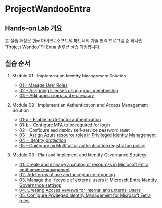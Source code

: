 # ProjectWandooEntra
## Hands-on Lab 개요
본 실습 과정은 한국 마이크로소프트와 파트너의 기술 협력 프로그램 중 하나인 "Project Wandoo"의 Entra 솔루션 실습 과정입니다. 

## 실습 순서 
1. Module 01 - Implement an Identity Management Solution
   * [01 - Manage User Roles](https://github.com/Kittiyayaong/ProjectWandooEntra/blob/main/Module01%20-%20Lab%2001.%20Manage%20user%20roles.md)
   * [02 - Assigning licenses using group membership](https://github.com/Kittiyayaong/ProjectWandooEntra/blob/main/Module01%20-%20Lab%2002.%20Assigning%20licenses%20using%20group%20membership.md)
   * [03 - Add guest users to the directory](https://github.com/Kittiyayaong/ProjectWandooEntra/blob/main/Module01%20-%20Lab%2003.%20Add%20guest%20users%20to%20the%20directory.md)
  
2. Module 02 - Implement an Authentication and Access Management Solution
   * [01-a - Enable multi-factor authentication](https://github.com/Kittiyayaong/ProjectWandooEntra/blob/main/Module02%20-%20Lab%2001-a.%20Enable%20multi-factor%20authentication.md)
   * [01-b - Configure MFA to be required for login](https://github.com/Kittiyayaong/ProjectWandooEntra/blob/main/Module02%20-%20Lab%2001-b.%20Configure%20MFA%20to%20be%20required%20for%20login.md)
   * [02 - Configure and deploy self-service password reset](https://github.com/Kittiyayaong/ProjectWandooEntra/blob/main/Module02%20-%20Lab%2002.%20Configure%20and%20deploy%20self-service%20password%20reset.md)
   * [03 - Assign Azure resource roles in Privileged Identity Management](https://github.com/Kittiyayaong/ProjectWandooEntra/blob/main/Module02%20-%20Lab%2003.%20Assign%20Azure%20resource%20roles%20in%20Privileged%20Identity%20Management.md)
   * [04 - Identity protection](https://github.com/Kittiyayaong/ProjectWandooEntra/blob/main/Module02%20-%20Lab%2004.%20Identity%20protection.md)
   * [05 - Configure an Multifactor authentication registration policy](https://github.com/Kittiyayaong/ProjectWandooEntra/blob/main/Module02%20-%20Lab%2005.%20Configure%20an%20Multifactor%20authentication%20registration%20policy.md)
     
3. Module 03 - Plan and Implement and Identity Governance Strategy
   * [01. Create and manage a catalog of resources in Microsoft Entra entitlement management](https://github.com/Kittiyayaong/ProjectWandooEntra/blob/main/Module03%20-%20Lab%2001.%20Create%20and%20manage%20a%20catalog%20of%20resources%20in%20Microsoft%20Entra%20entitlement%20management.md)
   * [02. Add terms of use and acceptance reporting](https://github.com/Kittiyayaong/ProjectWandooEntra/blob/main/Module03%20-%20Lab%2002.%20Add%20terms%20of%20use%20and%20acceptance%20reporting.md)
   * [03. Manage the lifecycle of external users in Microsoft Entra Identity Governance settings](https://github.com/Kittiyayaong/ProjectWandooEntra/blob/main/Module03%20-%20Lab%2003.%20Manage%20the%20lifecycle%20of%20external%20users%20in%20Microsoft%20Entra%20Identity%20Governance%20settings.md)
   * [04. Creating Access Reviews for Internal and External Users](https://github.com/Kittiyayaong/ProjectWandooEntra/blob/main/Module03%20-%20Lab%2004.%20Creating%20Access%20Reviews%20for%20Internal%20and%20External%20Users.md)
   * [05. Configure Privileged Identity Management for Microsoft Entra roles](https://github.com/Kittiyayaong/ProjectWandooEntra/blob/main/Module03%20-%20Lab%2005.%20Configure%20Privileged%20Identity%20Management%20for%20Microsoft%20Entra%20roles.md)
   
